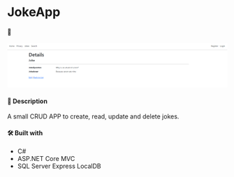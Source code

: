 # JokeApp

#### 🧪
![Image](demo.png)

#### 📝 Description
A small CRUD APP to create, read, update and delete jokes.  

#### 🛠️ Built with
 * C#
 * ASP.NET Core MVC
 * SQL Server Express LocalDB
